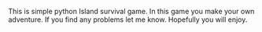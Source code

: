 This is simple python Island survival game. In this game you make your own adventure. If you find any problems let me know. Hopefully you will enjoy.
